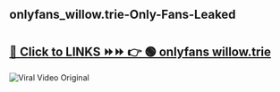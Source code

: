 
 ## onlyfans_willow.trie-Only-Fans-Leaked

# <h2><a href="https://clipsfans.com/onlyfans_willow.trie&ref=git">🔗 Click to LINKS ⏩⏩ 👉 🟢 onlyfans willow.trie </a></h2>

<a href="https://clipsfans.com/onlyfans_willow.trie&ref=git" rel="nofollow" data-target="animated-image.originalLink"><img src="https://i.ibb.co.com/xMMVF88/686577567.gif" alt="Viral Video Original" style="max-width: 100%; display: inline-block;" data-target="animated-image.originalImage"></a>
